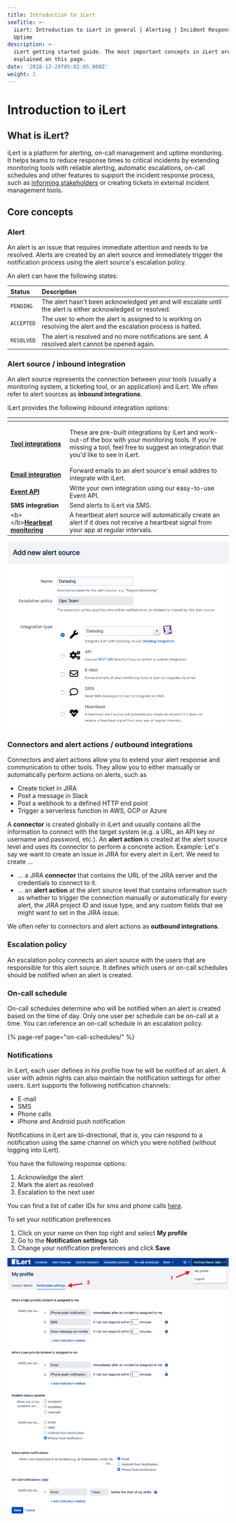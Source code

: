 ```yaml
---
title: Introduction to iLert
seoTitle: >-
  iLert: Introduction to iLert in general | Alerting | Incident Response |
  Uptime
description: >-
  iLert getting started guide. The most important concepts in iLert are
  explained on this page.
date: '2018-12-29T05:02:05.000Z'
weight: 1
---
```


# Introduction to iLert

## What is iLert? <a id="incident"></a>

iLert is a platform for alerting, on-call management and uptime monitoring. It helps teams to reduce response times to critical incidents by extending monitoring tools with reliable alerting, automatic escalations, on-call schedules and other features to support the incident response process, such as [informing stakeholders](stakeholder-engagement.md) or creating tickets in external incident management tools.

## Core concepts <a id="incident"></a>

### Alert

An alert is an issue that requires immediate attention and needs to be resolved. Alerts are created by an alert source and immediately trigger the notification process using the alert source's escalation policy.

An alert can have the following states:

| Status | Description |
| :--- | :--- |
| `PENDING` | The alert hasn't been acknowledged yet and will escalate until the alert is either acknowledged or resolved. |
| `ACCEPTED` | The user to whom the alert is assigned to is working on resolving the alert and the escalation process is halted. |
| `RESOLVED` | The alert is resolved and no more notifications are sent. A resolved alert cannot be opened again. |

### Alert source / inbound integration

An alert source represents the connection between your tools \(usually a monitoring system, a ticketing tool, or an application\) and iLert. We often refer to alert sources as **inbound integrations**.

iLert provides the following inbound integration options:

<table>
  <thead>
    <tr>
      <th style="text-align:left"></th>
      <th style="text-align:left"></th>
    </tr>
  </thead>
  <tbody>
    <tr>
      <td style="text-align:left"><a href="../integrations/jira/"><b>Tool integrations</b></a>
      </td>
      <td style="text-align:left">
        <p></p>
        <p>These are pre-built integrations by iLert and work-out-of the box with
          your monitoring tools. If you&apos;re missing a tool, feel free to suggest
          an integration that you&apos;d like to see in iLert.</p>
      </td>
    </tr>
    <tr>
      <td style="text-align:left"><a href="../integrations/email/"><b>Email integration</b></a>
      </td>
      <td style="text-align:left">Forward emails to an alert source&apos;s email addres to integrate with
        iLert.</td>
    </tr>
    <tr>
      <td style="text-align:left"><a href="https://api.ilert.com/api-docs/"><b>Event API</b></a>
      </td>
      <td style="text-align:left">Write your own integration using our easy-to-use Event API.</td>
    </tr>
    <tr>
      <td style="text-align:left"><b>SMS integration</b>
      </td>
      <td style="text-align:left">Send alerts to iLert via SMS.</td>
    </tr>
    <tr>
      <td style="text-align:left">&lt;b&gt;&lt;/b&gt;<a href="../uptime-monitors/heartbeat-monitoring/"><b>Hearbeat monitoring</b></a>
      </td>
      <td style="text-align:left">A heartbeat alert source will automatically create an alert if it does
        not receive a heartbeat signal from your app at regular intervals.</td>
    </tr>
  </tbody>
</table>

![](../.gitbook/assets/image%20%282%29.png)



### Connectors and alert actions / outbound integrations

Connectors and alert actions allow you to extend your alert response and communication to other tools. They allow you to either manually or automatically perform actions on alerts, such as

* Create ticket in JIRA
* Post a message in Slack
* Post a webhook to a defined HTTP end point
* Trigger a serverless function in AWS, GCP or Azure

A **connector** is created globally in iLert and usually contains all the information to connect with the target system \(e.g. a URL, an API key or username and password, etc.\). An **alert action** is created at the alert source level and uses its connector to perform a concrete action. Example: Let's say we want to create an issue in JIRA for every alert in iLert. We need to create ...

* ... a JIRA **connector** that contains the URL of the JIRA server and the credentials to connect to it.
* ... an **alert action** at the alert source level that contains information such as whether to trigger the connection manually or automatically for every alert, the JIRA project ID and issue type, and any custom fields that we might want to set in the JIRA issue.

We often refer to connectors and alert actions as **outbound integrations**.

### Escalation policy

An escalation policy connects an alert source with the users that are responsible for this alert source. It defines which users or on-call schedules should be notified when an alert is created.

### On-call schedule

On-call schedules determine who will be notified when an alert is created based on the time of day. Only one user per schedule can be on-call at a time. You can reference an on-call schedule in an escalation policy.

{% page-ref page="on-call-schedules/" %}



### Notifications

In iLert, each user defines in his profile how he will be notified of an alert. A user with admin rights can also maintain the notification settings for other users. iLert supports the following notification channels:

* E-mail
* SMS
* Phone calls
* iPhone and Android push notification

Notifications in iLert are bi-directional, that is, you can respond to a notification using the same channel on which you were notified \(without logging into iLert\).

You have the following response options:

1. Acknowledge the alert
2. Mark the alert as resolved
3. Escalation to the next user

You can find a list of caller IDs for sms and phone calls [here](phone-numbers/#sms-alerts).

To set your notification preferences

1. Click on your name on then top right and select **My profile**
2. Go to the **Notification settings** tab
3. Change your notification preferences and click **Save**

![](../.gitbook/assets/screenshot-2020-11-25-at-13.30.30.png)

